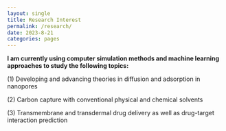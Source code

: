 ```yaml
---
layout: single
title: Research Interest
permalink: /research/
date: 2023-8-21
categories: pages
---
```

**I am currently using computer simulation methods and machine learning approaches to study the following topics:**

(1) Developing and advancing theories in diffusion and adsorption in nanopores

(2) Carbon capture with conventional physical and chemical solvents

(3) Transmembrane and transdermal drug delivery as well as drug-target interaction prediction
